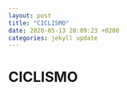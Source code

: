 ```yaml
---
layout: post
title: "CICLISMO"
date: 2020-05-13 20:09:23 +0200
categories: jekyll update
---
```


# CICLISMO
